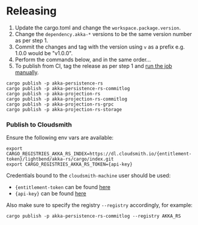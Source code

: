 Releasing
===

1. Update the cargo.toml and change the `workspace.package.version`.
2. Change the `dependency.akka-*` versions to be the same version number as per step 1.
3. Commit the changes and tag with the version using `v` as a prefix e.g. 1.0.0 would be "v1.0.0".
4. Perform the commands below, and in the same order...
5. To publish from CI, tag the release as per step 1 and [run the job manually](https://github.com/lightbend/akka-edge-rs/actions/workflows/publish.yml).

```
cargo publish -p akka-persistence-rs
cargo publish -p akka-persistence-rs-commitlog
cargo publish -p akka-projection-rs
cargo publish -p akka-projection-rs-commitlog
cargo publish -p akka-projection-rs-grpc
cargo publish -p akka-projection-rs-storage
```

### Publish to Cloudsmith
Ensure the following env vars are available:
```
export CARGO_REGISTRIES_AKKA_RS_INDEX=https://dl.cloudsmith.io/{entitlement-token}/lightbend/akka-rs/cargo/index.git
export CARGO_REGISTRIES_AKKA_RS_TOKEN={api-key}
```

Credentials bound to the `cloudsmith-machine` user should be used:
- `{entitlement-token` can be found [here](https://cloudsmith.io/~lightbend/repos/akka-rs/entitlements/)
- `{api-key}` can be found [here](https://cloudsmith.io/user/settings/api/)

Also make sure to specify the registry `--registry` accordingly, for example:
```
cargo publish -p akka-persistence-rs-commitlog --registry AKKA_RS
```